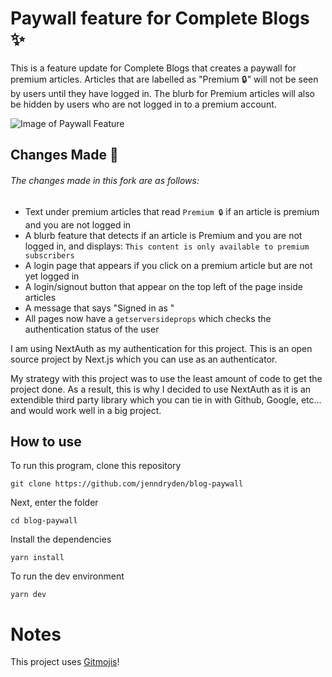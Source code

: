 # Paywall feature for Complete Blogs :sparkles:

This is a feature update for Complete Blogs that creates a paywall for premium articles. Articles that are labelled as "Premium 🔒" will not be seen by users until they have logged in. The blurb for Premium articles will also be hidden by users who are not logged in to a premium account.

![Image of Paywall Feature](https://i.postimg.cc/6pWG4Bwf/Screen-Shot-2022-12-07-at-11-48-26-AM.png)

## Changes Made :hammer:

######  The changes made in this fork are as follows: 
- Text under premium articles that read `Premium 🔒` if an article is premium and you are not logged in
- A blurb feature that detects if an article is Premium and you are not logged in, and displays: `This content is only available to premium subscribers`
- A login page that appears if you click on a premium article but are not yet logged in 
- A login/signout button that appear on the top left of the page inside articles
- A message that says "Signed in as <your email>"
- All pages now have a `getserversideprops` which checks the authentication status of the user

I am using NextAuth as my authentication for this project. This is an open source project by Next.js which you can use as an authenticator.

My strategy with this project was to use the least amount of code to get the project done. As a result, this is why I decided to use NextAuth as it is an extendible third party library which you can tie in with Github, Google, etc... and would work well in a big project.
  
## How to use

To run this program, clone this repository

```git clone https://github.com/jenndryden/blog-paywall```

Next, enter the folder 

```cd blog-paywall```

Install the dependencies 

```yarn install```

To run the dev environment

```yarn dev```

# Notes

This project uses [Gitmojis](https://gitmoji.dev/)! 
